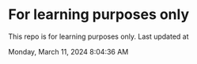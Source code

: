 # For learning purposes only
This repo is for learning purposes only.
Last updated at

Monday, March 11, 2024 8:04:36 AM

